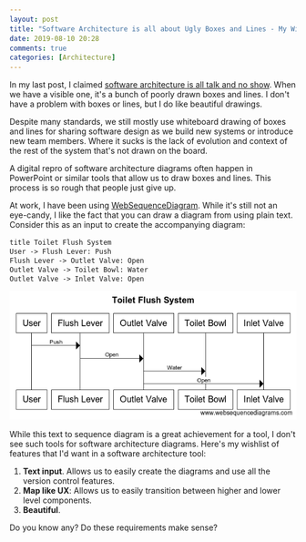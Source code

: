 ```yaml
---
layout: post
title: "Software Architecture is all about Ugly Boxes and Lines - My Wishlist"
date: 2019-08-10 20:28
comments: true
categories: [Architecture] 
---
```


In my last post, I claimed [software architecture is all talk and no show](/blog/2019/08/02/all-talk-no-show-software-architecture/). When we have a visible one, it's a bunch of poorly drawn boxes and lines. I don't have a problem with boxes or lines, but I do like beautiful drawings.

Despite many standards, we still mostly use  whiteboard drawing of boxes and lines for sharing software design as we build new systems or introduce new team members. Where it sucks is the lack of evolution and context of the rest of the system that's not drawn on the board.

A digital repro of software architecture diagrams often happen in PowerPoint or similar tools that allow us to draw boxes and lines. This process is so rough that people just give up.

At work, I have been using [WebSequenceDiagram](http://www.websequencediagrams.com). While it's still not an eye-candy, I like the fact that you can draw a diagram from using plain text. Consider this as an input to create the accompanying diagram:

```
title Toilet Flush System
User -> Flush Lever: Push
Flush Lever -> Outlet Valve: Open
Outlet Valve -> Toilet Bowl: Water
Outlet Valve -> Inlet Valve: Open
```

![Sequence Diagram](/images/Toilet_Flush_System.png)

While this text to sequence diagram is a great achievement for a tool, I don't see such tools for software architecture diagrams. Here's my wishlist of features that I'd want in a software architecture tool:

1. **Text input**. Allows us to easily create the diagrams and use all the version control features.
2. **Map like UX**: Allows us to easily transition between higher and lower level components.
3. **Beautiful**.

Do you know any? Do these requirements make sense?
